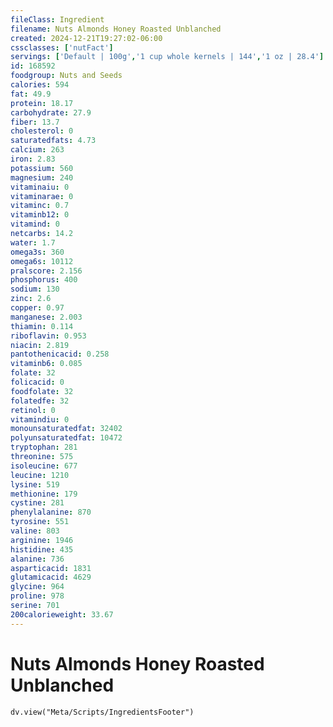 ```yaml
---
fileClass: Ingredient
filename: Nuts Almonds Honey Roasted Unblanched
created: 2024-12-21T19:27:02-06:00
cssclasses: ['nutFact']
servings: ['Default | 100g','1 cup whole kernels | 144','1 oz | 28.4']
id: 168592
foodgroup: Nuts and Seeds
calories: 594
fat: 49.9
protein: 18.17
carbohydrate: 27.9
fiber: 13.7
cholesterol: 0
saturatedfats: 4.73
calcium: 263
iron: 2.83
potassium: 560
magnesium: 240
vitaminaiu: 0
vitaminarae: 0
vitaminc: 0.7
vitaminb12: 0
vitamind: 0
netcarbs: 14.2
water: 1.7
omega3s: 360
omega6s: 10112
pralscore: 2.156
phosphorus: 400
sodium: 130
zinc: 2.6
copper: 0.97
manganese: 2.003
thiamin: 0.114
riboflavin: 0.953
niacin: 2.819
pantothenicacid: 0.258
vitaminb6: 0.085
folate: 32
folicacid: 0
foodfolate: 32
folatedfe: 32
retinol: 0
vitamindiu: 0
monounsaturatedfat: 32402
polyunsaturatedfat: 10472
tryptophan: 281
threonine: 575
isoleucine: 677
leucine: 1210
lysine: 519
methionine: 179
cystine: 281
phenylalanine: 870
tyrosine: 551
valine: 803
arginine: 1946
histidine: 435
alanine: 736
asparticacid: 1831
glutamicacid: 4629
glycine: 964
proline: 978
serine: 701
200calorieweight: 33.67
---
```


# Nuts Almonds Honey Roasted Unblanched

```dataviewjs
dv.view("Meta/Scripts/IngredientsFooter")
```